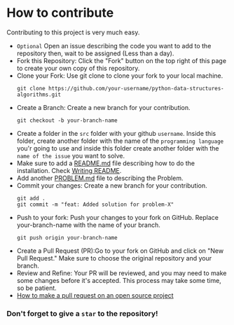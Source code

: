 # How to contribute

Contributing to this project is very much easy.

- `Optional` Open an issue describing the code you want to add to the repository then, wait to be assigned (Less than a day).
- Fork this Repository: Click the "Fork" button on the top right of this page to create your own copy of this repository.
- Clone your Fork: Use git clone to clone your fork to your local machine.
  ```
  git clone https://github.com/your-username/python-data-structures-algorithms.git
  ```
- Create a Branch: Create a new branch for your contribution.
  ```
  git checkout -b your-branch-name
  ```
- Create a folder in the `src` folder with your github `username`. Inside this folder, create another folder with the name of the `programming language` you'r going to use and inside this folder create another folder with the `name of the issue` you want to solve.
- Make sure to add a [README.md](/src/sranuluge/python/find-duplicates/README.md) file describing how to do the installation. Check [Writing README](https://docs.github.com/en/get-started/writing-on-github/getting-started-with-writing-and-formatting-on-github/basic-writing-and-formatting-syntax).
- Add another [PROBLEM.md](/src/sranuluge/python/find-duplicates/PROBLEM.md) file to describing the Problem.
- Commit your changes: Create a new branch for your contribution.
  ```
  git add .
  git commit -m "feat: Added solution for problem-X"
  ```
- Push to your fork: Push your changes to your fork on GitHub. Replace your-branch-name with the name of your branch.
  ```
  git push origin your-branch-name
  ```
- Create a Pull Request (PR):Go to your fork on GitHub and click on "New Pull Request." Make sure to choose the original repository and your branch.
- Review and Refine: Your PR will be reviewed, and you may need to make some changes before it's accepted. This process may take some time, so be patient.
- [How to make a pull request on an open source project](https://www.youtube.com/watch?v=8A4TsoXJOs8)

### Don't forget to give a `star` to the repository!
